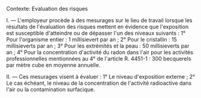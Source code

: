 Contexte: Evaluation des risques

I. — L'employeur procède à des mesurages sur le lieu de travail lorsque les résultats de l'évaluation des risques mettent en évidence que l'exposition est susceptible d'atteindre ou de dépasser l'un des niveaux suivants : 1° Pour l'organisme entier : 1 millisievert par an ; 2° Pour le cristallin : 15 millisieverts par an ; 3° Pour les extrémités et la peau : 50 millisieverts par an ; 4° Pour la concentration d'activité du radon dans l'air pour les activités professionnelles mentionnées au 4° de l'article R. 4451-1 : 300 becquerels par mètre cube en moyenne annuelle.

II. — Ces mesurages visent à évaluer : 1° Le niveau d'exposition externe ; 2° Le cas échéant, le niveau de la concentration de l'activité radioactive dans l'air ou la contamination surfacique.